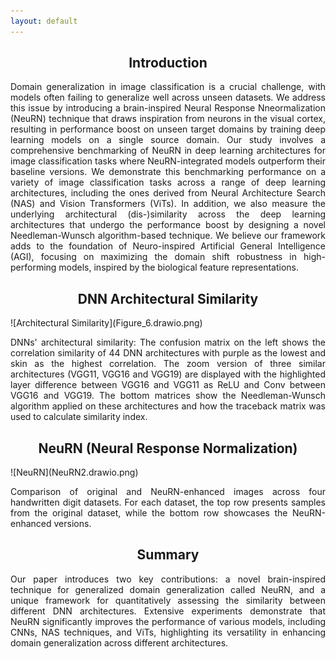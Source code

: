 ```yaml
---
layout: default
---
```


<h2 style="text-align: center;">Introduction</h2>
<p style="text-align: justify">Domain generalization in image classification is a crucial challenge, with models often failing to generalize well across unseen datasets. We address this issue by introducing a brain-inspired Neural Response Nneormalization (NeuRN) technique that draws inspiration from neurons in the visual cortex, resulting in performance boost on unseen target domains by training deep learning models on a single source domain. Our study involves a comprehensive benchmarking of NeuRN in deep learning architectures for image classification tasks where NeuRN-integrated models outperform their baseline versions. We demonstrate this benchmarking performance on a variety of image classification tasks across a range of deep learning architectures, including the ones derived from Neural Architecture Search (NAS) and Vision Transformers (ViTs). In addition, we also measure the underlying architectural (dis-)similarity across the deep learning architectures that undergo the performance boost by designing a novel Needleman-Wunsch algorithm-based technique. We believe our framework adds to the foundation of Neuro-inspired Artificial General Intelligence (AGI), focusing on maximizing the domain shift robustness in high-performing models, inspired by the biological feature representations.</p>

<!-- 
<h2 style="text-align: center;">Mouse Visual Cortex & Deep Learning Neural Networks</h2>
![Visual Cortex to Artificial Networks](Figure_1.drawio.png)
<p style="text-align: justify">Block diagram architecture of comparison framework: Image stimuli is presented to mice and DNN models (Step 1) and their corresponding feature (Step 2) and neural representations (Step 3) are computed and compared (Step 4).</p>
<h2 style="text-align: center;">Allen Brain Observatory Data</h2>
![Methods](Methods_NeurAI.png)
<p style="text-align: justify">Mouse Visual Cortex (MVC) data statistics: The peak activation profiles of all neurons are presented as well as their cluster profiling and distribution based on neural genotypes and brain regions.</p>

<h2 style="text-align: center">Neural and Feature Representations</h2>
![Representational Similarity](Extra_Figures.drawio.png)
<p style="text-align: justify">Representational similartiy between feature representations in a sample DNN model and MVC neural representations</p>


<h2 style="text-align: center">Population & Neuron Level Analysis</h2>
![Analysis](Figure_5.drawio.png)
<p style="text-align: justify">(a) RMSE scores of comparing feature representations with neural representations across MVC brain regions for all the shortlisted DNN architectures, (b) shows the similar focused across neural sub-types: excitatory and inhibitory neural genotypes. The comparison between NeuRN and non-NeuRN architectures are shown in (c) with diagonal line defining the winning models for their neural compatibility. In (d), comparison of neural representations and DNN activations is mapped for both NeuRN and non-NeuRN DNN architectures, showing the activation curves of randomly sampled units in (e).</p>


<h2 style="text-align: center">Summary</h2>
<p style="text-align: justify">In this study, we explore the fascinating interplay between artificial and biological neural networks. Our work reveals a striking similarity between these systems, particularly with excitatory genotypes. To further investigate, we developed NeuRN, a neuro-inspired layer for Deep Neural Networks (DNNs), which enhances the resemblance between artificial feature and biological neual representations. Our detailed analyses at both population and single neuron levels confirmed the increased similarity and biological plausibility brought about by NeuRN. This novel layer not only boosts the generalizability and robustness of DNNs but also significantly improves performance on domain adaptation tasks, as evidenced by our experiments with Neural Architecture Search (NAS) and various DNNs. In essence, our findings underscore the potential of biological mechanisms to significantly refine and advance artificial neural networks.</p>
-->

<h2 style="text-align: center">DNN Architectural Similarity</h2>
![Architectural Similarity](Figure_6.drawio.png)
<p style="text-align: justify">DNNs' architectural similarity: The confusion matrix on the left shows the correlation similarity of 44 DNN architectures with purple as the lowest and skin as the highest correlation. The zoom version of three similar architectures (VGG11, VGG16 and VGG19) are displayed with the highlighted layer difference between VGG16 and VGG11 as ReLU and Conv between VGG16 and VGG19. The bottom matrices show the Needleman-Wunsch algorithm applied on these architectures and how the traceback matrix was used to calculate similarity index.</p>

<h2 style="text-align: center">NeuRN (Neural Response Normalization)</h2>
![NeuRN](NeuRN2.drawio.png)
<p style="text-align: justify">Comparison of original and NeuRN-enhanced images across four handwritten digit datasets. For each dataset, the top row presents samples from the original dataset, while the bottom row showcases the NeuRN-enhanced versions.</p>


<h2 style="text-align: center">Summary</h2>
<p style="text-align: justify">Our paper introduces two key contributions: a novel brain-inspired technique for generalized domain generalization called NeuRN, and a unique framework for quantitatively assessing the similarity between different DNN architectures. Extensive experiments demonstrate that NeuRN significantly improves the performance of various models, including CNNs, NAS techniques, and ViTs, highlighting its versatility in enhancing domain generalization across different architectures.</p>



<!-- <script type="text/javascript" src="https://viewer.diagrams.net/js/viewer-static.min.js"></script> -->

